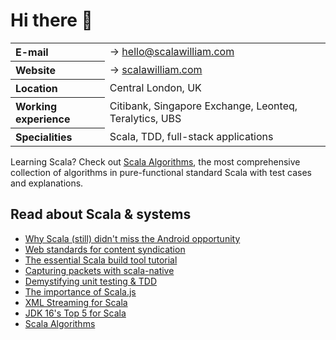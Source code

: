 # Hi there 👋

<table>
<tbody>
<tr><th style="text-align: left">E-mail</th><td> → <a href="mailto:hello@scalawilliam.com">hello@scalawilliam.com</a></td></tr>
<tr><th style="text-align: left">Website</th><td> → <a href="https://www.scalawilliam.com/">scalawilliam.com</a></td></tr>
<tr><th style="text-align: left">Location</th><td>Central London, UK</td></tr>
<tr><th style="text-align: left">Working experience</th><td>Citibank, Singapore Exchange, Leonteq, Teralytics, UBS</td></tr>
<tr><th style="text-align: left">Specialities</th><td>Scala, TDD, full-stack applications</td></tr>
</tbody>
</table>

Learning Scala? Check out [Scala Algorithms](https://www.scala-algorithms.com/), the
most comprehensive collection of algorithms in pure-functional standard Scala with test cases 
and explanations.

## Read about Scala & systems

<!-- list -->
- [Why Scala (still) didn't miss the Android opportunity](https://www.scalawilliam.com/scala-android-opportunity/)
- [Web standards for content syndication](https://www.scalawilliam.com/web-standards-for-content-syndication/)
- [The essential Scala build tool tutorial](https://www.scalawilliam.com/essential-sbt/)
- [Capturing packets with scala-native ](https://www.scalawilliam.com/scala-native-libpcap/)
- [Demystifying unit testing & TDD](https://www.scalawilliam.com/unit-testing/)
- [The importance of Scala.js](https://www.scalawilliam.com/importance-scalajs/)
- [XML Streaming for Scala](https://www.scalawilliam.com/xml-streaming-for-scala/)
- [JDK 16's Top 5 for Scala](https://www.scalawilliam.com/jdk16-scala-top5/)
- [Scala Algorithms](https://www.scala-algorithms.com/)
<!-- /list -->